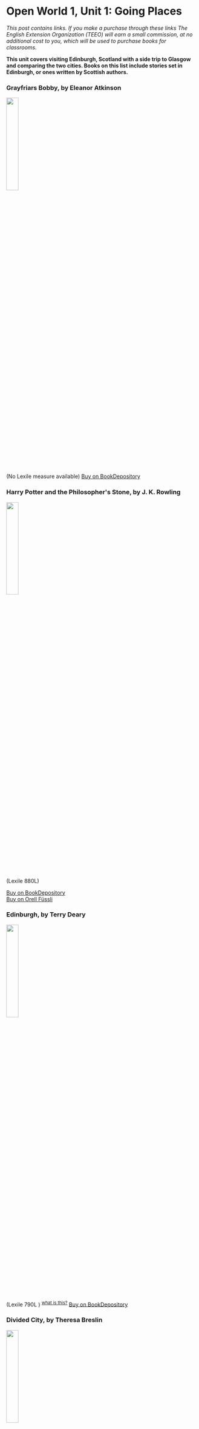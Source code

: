 # Open World 1, Unit 1: Going Places
 *This post contains links. If you make a purchase through these links The English Extension Organization (TEEO) will earn a small commission, at no additional cost to you, which will be used to purchase books for classrooms.*

**This unit covers visiting Edinburgh, Scotland with a side trip to Glasgow and comparing the two cities.  Books on this list include stories set in Edinburgh, or ones written by Scottish authors.**  

### Grayfriars Bobby, by Eleanor Atkinson
<img src="https://imgur.com/RRgkUnc.png" width="25%" />

(No Lexile measure available)
<a href="https://www.bookdepository.com/Greyfriars-Bobby-Eleanor-Atkinson/9780140367423?ref=grid-view&qid=1674499920738&sr=1-1" rel="nofollow"> Buy on BookDepository</a>  

 
### Harry Potter and the Philosopher's Stone, by J. K. Rowling

<img src="https://imgur.com/naCrhxz.png" width="25%" />

 (Lexile 880L)  

<a href="https://www.bookdepository.com/Harry-Potter-Philosophers-Stone-J-K-Rowling/9781408855652?ref=grid-view&qid=1665854798278&sr=1-2" rel="nofollow"> Buy on BookDepository</a>  
<a href="https://www.orellfuessli.ch/shop/home/artikeldetails/A1046129216" rel="nofollow">Buy on Orell Füssli</a> 


### Edinburgh, by Terry Deary


<img src="https://imgur.com/LquXPjQ.png" width="25%" />

(Lexile 790L )  <sup>[what is this?](/resources/Lexile%20measures)</sup>
<a href="https://www.bookdepository.com/Gruesome-Guide-Edinburgh-newspaper-edition-Terry-Deary/9780702318122?ref=grid-view&qid=1674500219627&sr=1-1" rel="nofollow"> Buy on BookDepository</a>  

### Divided City, by Theresa Breslin


<img src="https://imgur.com/Cr0Zde3.png" width="25%" />

(Lexile HL 650L )  <sup>[what is this?](/resources/Lexile%20measures)</sup>
<a href="https://www.bookdepository.com/Divided-City-Theresa-Breslin/9780552551885?ref=grid-view&qid=1674837430467&sr=1-1" rel="nofollow"> Buy on BookDepository</a>  

### Let's Explore Edinburgh Old Town, by Anne Bruce English


<img src="https://imgur.com/GwVHfXr.png" width="25%" />

(No Lexile measure available )

<a href="https://www.bookdepository.com/Lets-Explore-Edinburgh-Old-Town-Anne-Bruce-English-Cinders-McLeod/9780946487981" rel="nofollow"> Buy on BookDepository</a>  
<a href="https://www.orellfuessli.ch/shop/home/artikeldetails/A1006003282" rel="nofollow">Buy on Orell Füssli</a> 

# Supplemental Activities
What can more Scottish than the **Highland Games**?  Without even having to leave Switzerland, you have a chance to go see one of these amazing events.  The Highland Games Verband Schweiz organizes events every year.  For the program for this year.  https://www.hgvs.ch/saison-2023

A well-played **bagpipe** stirs the soul of those who are graced to hear it.  Located in Lenzburg, Aargau, David Fleming plays at events, and even provides lessons for those who are interested in playing themselves.  His website contains information about Scottish events he hosts.  https://www.davidflemingbagpiper.com/

You don't need to leave Switzerland to see **Highland Dancing** or to learn how to do it yourself.  Classes are available in Zug and Lenzburg.  Events vary throughout the year.  Check Flora dance's website
.  https://floradance.ch/

 
<!--stackedit_data:
eyJoaXN0b3J5IjpbLTE3ODI0Mzc0NzIsLTE4NTUyNjY1NTMsLT
IwNjI0MTI5MywxNzk5MzE4MjEyLDc4ODAxNzc4OSwtMTcyOTMw
NjA0OV19
-->